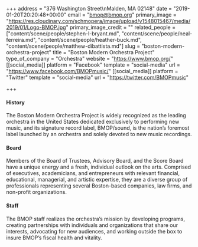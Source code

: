 +++
address = "376 Washington Street\nMalden, MA 02148"
date = "2019-01-20T20:20:48+00:00"
email = "bmop@bmop.org"
primary_image = "https://res.cloudinary.com/schmopera/image/upload/v1548015467/media/2019/01/Logo-BMOP.jpg"
primary_image_credit = ""
related_people = ["content/scene/people/stephen-l-bryant.md", "content/scene/people/neal-ferreira.md", "content/scene/people/heather-buck.md", "content/scene/people/matthew-dibattista.md"]
slug = "boston-modern-orchestra-project"
title = "Boston Modern Orchestra Project"
type_of_company = "Orchestra"
website = "https://www.bmop.org/"
[[social_media]]
platform = "Facebook"
template = "social-media"
url = "https://www.facebook.com/BMOPmusic/"
[[social_media]]
platform = "Twitter"
template = "social-media"
url = "https://twitter.com/BMOPmusic"

+++
#### History

The Boston Modern Orchestra Project is widely recognized as the leading orchestra in the United States dedicated exclusively to performing new music, and its signature record label, BMOP/sound, is the nation’s foremost label launched by an orchestra and solely devoted to new music recordings.

#### Board

Members of the Board of Trustees, Advisory Board, and the Score Board have a unique energy and a fresh, individual outlook on the arts. Comprised of executives, academicians, and entrepreneurs with relevant financial, educational, managerial, and artistic expertise, they are a diverse group of professionals representing several Boston-based companies, law firms, and non-profit organizations.

#### Staff

The BMOP staff realizes the orchestra’s mission by developing programs, creating partnerships with individuals and organizations that share our interests, advocating for new audiences, and working outside the box to insure BMOP’s fiscal health and vitality.